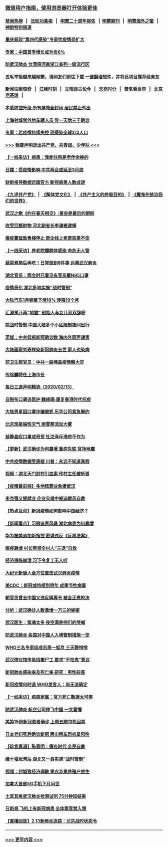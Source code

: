 ### [微信用户指南，使用浏览器打开体验更佳](https://github.com/gfw-breaker/banned-news1/blob/master/indexes/wechat-guide.md?t=0)
#### [禁闻热榜](热点新闻.md?t=0)  &nbsp;&nbsp;|&nbsp;&nbsp; [法轮功真相](https://github.com/gfw-breaker/truth/blob/master/README.md?t=0) &nbsp;&nbsp;|&nbsp;&nbsp; [明慧二十周年报告](https://github.com/gfw-breaker/mh-reports/blob/master/README.md?t=0) &nbsp;&nbsp;|&nbsp;&nbsp;[明慧期刊](https://github.com/gfw-breaker/mh-qikan) &nbsp;&nbsp;|&nbsp;&nbsp; [明慧海外之窗](https://github.com/gfw-breaker/mh-news/blob/master/README.md?t=0) &nbsp;&nbsp;|&nbsp;&nbsp; [神韵特别报道](https://github.com/gfw-breaker/mh-news/blob/master/shenyun.md?t=0)
#### [重庆频现“第四代感染”专家忧疫情恐扩大](../pages/nsc413/n11868724.md?t=02141911) 
#### [专家：中国首季增长或为负6%](../pages/nsc413/n11868582.md?t=02141911) 
#### [防武汉肺炎 台湾将河南浙江省列一级流行区](../pages/nsc413/n11868612.md?t=02141911) 
#### 五毛举报越来越频繁，请网友们前往下载 [一键翻墙软件](https://github.com/gfw-breaker/ssr-accounts)，并将此项目推荐给亲友
#### [新闻拍案惊奇](https://github.com/gfw-breaker/banned-news1/blob/master/pages/link4.md) &nbsp;&nbsp;|&nbsp;&nbsp; [江峰时刻](https://github.com/gfw-breaker/banned-news1/blob/master/pages/link4.md) &nbsp;&nbsp;|&nbsp;&nbsp; [文昭谈古论今](https://github.com/gfw-breaker/banned-news1/blob/master/pages/link4.md) &nbsp;&nbsp;|&nbsp;&nbsp; [天亮时分](https://github.com/gfw-breaker/banned-news1/blob/master/pages/link4.md) &nbsp;&nbsp;|&nbsp;&nbsp; [萧茗看世界](https://github.com/gfw-breaker/banned-news1/blob/master/pages/link4.md) &nbsp;&nbsp;|&nbsp;&nbsp; [北京老茶馆](https://github.com/gfw-breaker/banned-news1/blob/master/pages/link4.md) &nbsp;&nbsp;|&nbsp;&nbsp; 
#### [孝感防控升级 所有屋苑全封闭 居民禁止外出](../pages/nsc413/n11868558.md?t=02141911) 
#### [上海封城禁外地车辆人员 传一天增三千确诊](../pages/nsc413/n11868378.md?t=02141911) 
#### [专家：若疫情持续失控 恐感染全球2/3人口](../pages/nsc413/n11868428.md?t=02141911) 
#### [>>> 我要声明退出共产党、共青团、少年队 <<<](https://github.com/begood0513/goodnews/blob/master/quit/letter.md) 
#### [【一线采访】病患：我能住院是老伴命换的](../pages/nsc413/n11867769.md?t=02141911) 
#### [日媒：受疫情影响 中共两会或延至3月底](../pages/nsc413/n11868231.md?t=02141911) 
#### [财新报导数据远超官方 新冠病患人数成谜](../pages/nsc413/n11868190.md?t=02141911) 
#### [《九评共产党》](https://github.com/begood0513/9ping.md/blob/master/README.md) &nbsp;|&nbsp; [《解体党文化》](../../../../jtdwh.md/blob/master/README.md)  &nbsp;|&nbsp; [《共产主义的终极目的》](../../../../gczydzjmd.md/blob/master/README.md) &nbsp;|&nbsp; [《魔鬼在统治我们的世界》](../../../../mgztzwmdsj.md/blob/master/README.md) 
#### [武汉之歌《约在春天相见》:善良是最后的期盼](../pages/nsc413/n11868413.md?t=02141911) 
#### [收受巨额财物 河北副省长李谦被逮捕](../pages/nsc413/n11868451.md?t=02141911) 
#### [瘟疫蔓延致售楼停止 房企线上卖房效果不佳](../pages/nsc413/n11868146.md?t=02141911) 
#### [【一线采访】养老院爆群体感染 命危无人管](../pages/nsc413/n11868341.md?t=02141911) 
#### [蔬菜煮熟后再吃！日常做到8件事 远离武汉肺炎](../pages/nsc413/n11867364.md?t=02141911) 
#### [湖北官员：两会时已看见有官员戴N95口罩](../pages/nsc413/n11867926.md?t=02141911) 
#### [疫情恶化 湖北多地实施“战时管制”](../pages/nsc413/n11868179.md?t=02141911) 
#### [大陆汽车1月销量下滑18% 连降19个月](../pages/nsc413/n11867516.md?t=02141911) 
#### [汇源果汁再“地震” 创始人与女儿双双辞职](../pages/nsc413/n11867908.md?t=02141911) 
#### [除战时管制 中国大陆多个小区限制夜间出行](../pages/nsc413/n11867833.md?t=02141911) 
#### [英媒：中共低报新冠确诊数 海内外同声谴责](../pages/nsc413/n11867421.md?t=02141911) 
#### [大陆画家刘寿祥染新冠肺炎去世 家人也染病](../pages/nsc413/n11867813.md?t=02141911) 
#### [前卫生部官员：中共一路掩盖疫情酿大灾](../pages/nsc413/n11867590.md?t=02141911) 
#### [传徐麟将任上海市长](../pages/nsc413/n11867709.md?t=02141911) 
#### [每日三退声明精选（2020/02/13）](../pages/nsc413/n11867712.md?t=02141911) 
#### [自制布口罩送医护 魏绮珊:康复香港时代抗疫](../pages/nsc413/n11867481.md?t=02141911) 
#### [大陆男星因口罩诈骗被抓 乐华公司紧急解约](../pages/nsc413/n11867354.md?t=02141911) 
#### [北京现极端性天气 雨雪寒流加大雾](../pages/nsc413/n11867619.md?t=02141911) 
#### [翁静晶叹口罩成奇货 杜汶泽斥港府不作为](../pages/nsc413/n11867016.md?t=02141911) 
#### [【更新】武汉确诊为何暴增 重症失联 官场地震](../pages/nsc413/n11801312.md?t=02141911) 
#### [中共疫情数据受质疑 川普：永远不知道真假](../pages/nsc413/n11867195.md?t=02141911) 
#### [视频：湖北天门封村引血案 传村主任被斩首](../pages/nsc413/n11867382.md?t=02141911) 
#### [【疫情最前线】多地殡葬业急援武汉](../pages/nsc413/n11866914.md?t=02141911) 
#### [李克强又提就业 企业灾难中被迫裁员自救](../pages/nsc413/n11867323.md?t=02141911) 
#### [【热点互动】新冠疫情如何影响中国经济？](../pages/nsc413/n11867208.md?t=02141911) 
#### [【新闻看点】习掀追责风暴 湖北病患为何暴增](../pages/nsc413/n11867035.md?t=02141911) 
#### [华为被美追加新指控 密谋违反《反黑法案》](../pages/nsc413/n11867191.md?t=02141911) 
#### [瘟疫肆虐 村长带领全村人“三退”自救](../pages/nsc413/n11861714.md?t=02141911) 
#### [经济濒临崩溃 习下令复工无人听](../pages/nsc413/n11867269.md?t=02141911) 
#### [大纪元新唐人全方位直击武汉肺炎疫情](../pages/nsc413/n11859405.md?t=02141911) 
#### [美CDC：新冠或持续到明年 成季节性病毒](../pages/nsc413/n11867279.md?t=02141911) 
#### [朝官员曾去中国又违反隔离令 被金正恩枪决](../pages/nsc413/n11867087.md?t=02141911) 
#### [分析：武汉确诊人数激增一万三的秘密](../pages/nsc413/n11866187.md?t=02141911) 
#### [武汉医生：冤魂太多 夜空满是他们的哭喊](../pages/nsc413/n11867107.md?t=02141911) 
#### [防武汉肺炎 各国对中国人入境管制措施一览](../pages/nsc413/n11838726.md?t=02141911) 
#### [WHO三名专家组成员周一抵京 三天静悄悄](../pages/nsc413/n11866947.md?t=02141911) 
#### [武汉殡仪馆传急招搬尸工 要求“不怕鬼”惹议](../pages/nsc413/n11866834.md?t=02141911) 
#### [新冠肺炎感染率及死亡率 研究：男性较高](../pages/nsc413/n11866956.md?t=02141911) 
#### [新冠疫情何时退 WHO发言人：尚无法确定](../pages/nsc413/n11866864.md?t=02141911) 
#### [【一线采访】病患家属：官方死亡数据太可笑](../pages/nsc413/n11866840.md?t=02141911) 
#### [防武汉肺炎 航空公司停飞中国 一文看懂](../pages/nsc413/n11866800.md?t=02141911) 
#### [美第15例新冠患者确诊 上周五随包机回美](../pages/nsc413/n11866852.md?t=02141911) 
#### [日本老妇死后确诊新冠 两出租车司机呈阳性](../pages/nsc413/n11866755.md?t=02141911) 
#### [【珍言真语】陈竟明：瘟疫时代 全民自救](../pages/nsc413/n11866765.md?t=02141911) 
#### [继十堰张湾后 湖北又一县实施“战时管制”](../pages/nsc413/n11866748.md?t=02141911) 
#### [视频：封城致经济凋敝 果农弃果养殖户放生](../pages/nsc413/n11866120.md?t=02141911) 
#### [加拿大首部5G手机下月问世](../pages/nsc413/n11864631.md?t=02141911) 
#### [土耳其推武汉肺炎检测试剂 75分钟知结果](../pages/nsc413/n11866520.md?t=02141911) 
#### [日新规 飞机上有新冠病患 全体乘客禁入境](../pages/nsc413/n11866233.md?t=02141911) 
#### [【直播回放】2.13新肺炎追踪：北京战时状态令](../pages/nsc413/n11866261.md?t=02141911) 

----
#### [ >>> 更早内容 <<< ](../indexes/nsc413-earlier.md)
